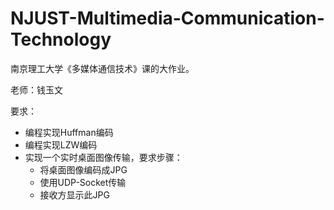 # NJUST-Multimedia-Communication-Technology
南京理工大学《多媒体通信技术》课的大作业。

老师：钱玉文

要求：

- 编程实现Huffman编码
- 编程实现LZW编码
- 实现一个实时桌面图像传输，要求步骤：
  - 将桌面图像编码成JPG
  - 使用UDP-Socket传输
  - 接收方显示此JPG
